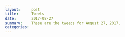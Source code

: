 ```yaml
---
layout:     post
title:      Tweets
date:       2017-08-27
summary:    These are the tweets for August 27, 2017.
categories:
---
```


